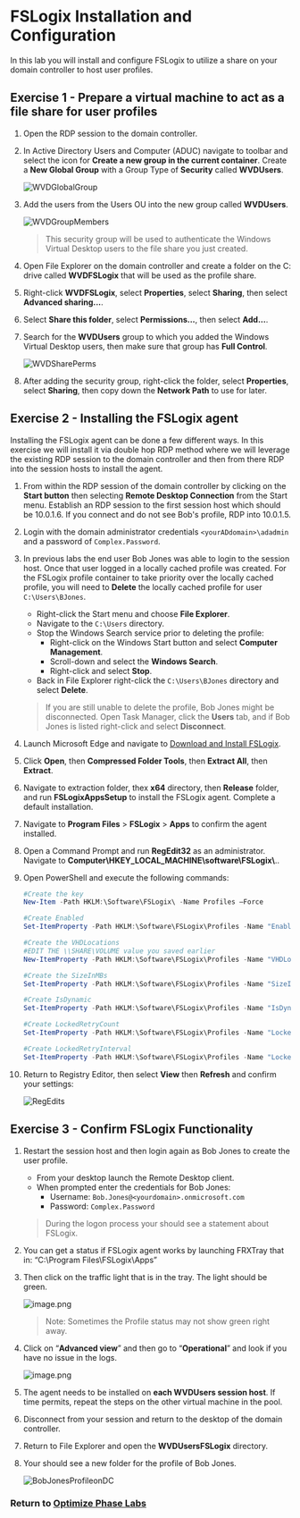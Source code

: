 # FSLogix Installation and Configuration

In this lab you will install and configure FSLogix to utilize a share on your domain controller to host user profiles.

## Exercise 1 - Prepare a virtual machine to act as a file share for user profiles

1. Open the RDP session to the domain controller.

2. In Active Directory Users and Computer (ADUC) navigate to toolbar and select the icon for **Create a new group in the current container**. Create a **New Global Group** with a Group Type of **Security** called **WVDUsers**.

    ![WVDGlobalGroup](../attachments/WVDGlobalGroup.PNG)

3. Add the users from the Users OU into the new group called **WVDUsers**.

    ![WVDGroupMembers](../attachments/WVDGroupMembers.PNG)

    > This security group will be used to authenticate the Windows Virtual Desktop users to the file share you just created.

4. Open File Explorer on the domain controller and create a folder on the C: drive called **WVDFSLogix** that will be used as the profile share.

5. Right-click **WVDFSLogix**, select **Properties**, select **Sharing**, then select **Advanced sharing...**.

6. Select **Share this folder**, select **Permissions...**, then select
    **Add...**.

7. Search for the **WVDUsers** group to which you added the Windows Virtual Desktop
    users, then make sure that group has **Full Control**.

    ![WVDSharePerms](../attachments/WVDSharePerms.PNG)

8. After adding the security group, right-click the folder, select
    **Properties**, select **Sharing**, then copy down the **Network Path** to use for later.

## Exercise 2 - Installing the FSLogix agent

Installing the FSLogix agent can be done a few different ways. In this exercise we will install it via double hop RDP method where we will leverage the existing RDP session to the domain controller and then from there RDP into the session hosts to install the agent.

1. From within the RDP session of the domain controller by clicking on the **Start button** then selecting **Remote Desktop Connection** from the Start menu.  Establish an RDP session to the first session host which should be 10.0.1.6. If you connect and do not see Bob's profile, RDP into 10.0.1.5.

2. Login with the domain administrator credentials `<yourADdomain>\adadmin` and a password of `Complex.Password`.

3. In previous labs the end user Bob Jones was able to login to the session host. Once that user logged in a locally cached profile was created. For the FSLogix profile container to take priority over the locally cached profile, you will need to **Delete** the locally cached profile for user     `C:\Users\BJones`.
    * Right-click the Start menu and choose **File Explorer**.
    * Navigate to the `C:\Users` directory.
    * Stop the Windows Search service prior to deleting the profile:
        * Right-click on the Windows Start button and select **Computer Management**.
        * Scroll-down and select the **Windows Search**.
        * Right-click and select **Stop**.
    * Back in File Explorer right-click the `C:\Users\BJones` directory and select **Delete**.

    > If you are still unable to delete the profile, Bob Jones might be disconnected.  Open Task Manager, click the **Users** tab, and if Bob Jones is listed right-click and select **Disconnect**.

4. Launch Microsoft Edge and navigate to [Download and Install FSLogix](https://docs.microsoft.com/fslogix/install-ht).

5. Click **Open**, then **Compressed Folder Tools**, then **Extract All**, then **Extract**.

6. Navigate to extraction folder, thex **x64** directory, then **Release** folder, and run **FSLogixAppsSetup** to install the FSLogix agent.  Complete a default installation.

7. Navigate to **Program Files** \> **FSLogix** \> **Apps** to confirm the agent installed.

8. Open a Command Prompt and run **RegEdit32** as an administrator. Navigate to     **Computer\\HKEY_LOCAL_MACHINE\\software\\FSLogix\\**..

9. Open PowerShell and execute the following commands:

    ``` powershell
    #Create the key
    New-Item -Path HKLM:\Software\FSLogix\ -Name Profiles –Force

    #Create Enabled
    Set-ItemProperty -Path HKLM:\Software\FSLogix\Profiles -Name "Enabled" -Type "Dword" -Value "1"

    #Create the VHDLocations
    #EDIT THE \\SHARE\VOLUME value you saved earlier
    New-ItemProperty -Path HKLM:\Software\FSLogix\Profiles -Name "VHDLocations" -Value \\yoursharename\yourvolumename -PropertyType MultiString -Force

    #Create the SizeInMBs
    Set-ItemProperty -Path HKLM:\Software\FSLogix\Profiles -Name "SizeInMBs" -Type "Dword" -Value "32768"

    #Create IsDynamic
    Set-ItemProperty -Path HKLM:\Software\FSLogix\Profiles -Name "IsDynamic" -Type "Dword" -Value "1"

    #Create LockedRetryCount
    Set-ItemProperty -Path HKLM:\Software\FSLogix\Profiles -Name "LockedRetryCount" -Type "Dword" -Value "1"

    #Create LockedRetryInterval
    Set-ItemProperty -Path HKLM:\Software\FSLogix\Profiles -Name "LockedRetryInterval" -Type "Dword" -Value "0"
    ```

10. Return to Registry Editor, then select **View** then **Refresh** and confirm your settings:

    ![RegEdits](../attachments/RegEdits.PNG)

## Exercise 3 - Confirm FSLogix Functionality

1. Restart the session host and then login again as Bob Jones to create the user profile.
    * From your desktop launch the Remote Desktop client.
    * When prompted enter the credentials for Bob Jones:
        * Username: `Bob.Jones@<yourdomain>.onmicrosoft.com`
        * Password: `Complex.Password`

    > During the logon process your should see a statement about FSLogix.

2. You can get a status if FSLogix agent works by launching FRXTray that in:
    “C:\\Program Files\\FSLogix\\Apps”

3. Then click on the traffic light that is in the tray. The light should be
    green.

    ![image.png](../attachments/image-bc21ad1d-bfbd-484e-804d-ee5652135dfe.png)

    > Note: Sometimes the Profile status may not show green right away.

4. Click on “**Advanced view**” and then go to “**Operational**” and look if you have no issue in the logs.

    ![image.png](../attachments/image-fae2eb94-2c30-437f-8a3a-05ef6a659ad2.png)

5. The agent needs to be installed on **each WVDUsers session host**. If time permits, repeat the steps on the other virtual machine in the pool.

6. Disconnect from your session and return to the desktop of the domain controller.

7. Return to File Explorer and open the **WVDUsersFSLogix** directory.

8. Your should see a new folder for the profile of Bob Jones.

    ![BobJonesProfileonDC](../attachments/BobJonesProfileonDC.PNG)

### Return to [Optimize Phase Labs](optimize.md)
